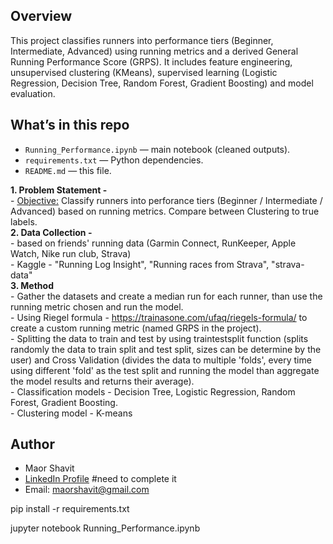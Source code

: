 ## Overview
This project classifies runners into performance tiers (Beginner, Intermediate, Advanced) using running metrics and a derived General Running Performance Score (GRPS). It includes feature engineering, unsupervised clustering (KMeans), supervised learning (Logistic Regression, Decision Tree, Random Forest, Gradient Boosting) and model evaluation.

## What’s in this repo
- `Running_Performance.ipynb` — main notebook (cleaned outputs).
- `requirements.txt` — Python dependencies.
- `README.md` — this file.

**1. Problem Statement -**  
    - <u>Objective:</u> Classify runners into perforance tiers (Beginner / Intermediate / Advanced) based on running metrics. Compare between Clustering to true labels.  
**2. Data Collection -**  
    - based on friends' running data (Garmin Connect, RunKeeper, Apple Watch, Nike run club, Strava)  
    - Kaggle - "Running Log Insight", "Running races from Strava", "strava-data"  
**3. Method**  
    - Gather the datasets and create a median run for each runner, than use the running metric chosen and run the model.  
    - Using Riegel formula - https://trainasone.com/ufaq/riegels-formula/ to create a custom running metric (named GRPS in the project).   
    - Splitting the data to train and test by using traintestsplit function (splits randomly the data to train split and test split, sizes can be determine by the user) and Cross Validation (divides the data to             multiple 'folds', every time using different 'fold' as the test split and running the model than aggregate the model results and returns their average).     
    - Classification models - Decision Tree, Logistic Regression, Random Forest, Gradient Boosting.  
    - Clustering model - K-means  
## Author
- Maor Shavit  
- [LinkedIn Profile](https://www.linkedin.com/in/your-link) #need to complete it
- Email: maorshavit@gmail.com 

pip install -r requirements.txt

jupyter notebook Running_Performance.ipynb


